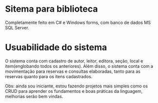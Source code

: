 # Sitema para biblioteca

Completamente feito em C# e Windows forms, com banco de dados MS SQL Server.

# Usuabilidade do sistema

O sistema conta com cadastro de autor, leitor, editora, seção, local e item(englobando todos os anteriores).
Além disso, o sistema conta com a movimentação para reservas e consultas elaboradas, tanto para as reservas quanto para os itens cadastrados.

Obs: ainda sou iniciante, estou fazendo projetos mais simples como os CRUD para aprender os fundamentos e boas práticas da linguagem, melhorias serão bem vindas.
